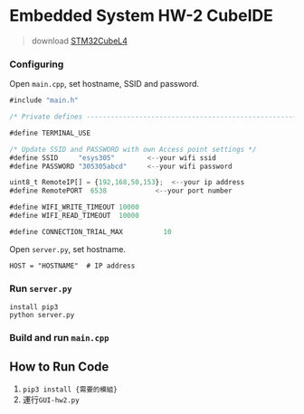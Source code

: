 # Embedded System HW-2 CubeIDE

> download [STM32CubeL4](https://github.com/STMicroelectronics/STM32CubeL4)

### Configuring
Open `main.cpp`, set hostname, SSID and password.

```javascript
#include "main.h"

/* Private defines -----------------------------------------------------------*/

#define TERMINAL_USE

/* Update SSID and PASSWORD with own Access point settings */
#define SSID     "esys305"        <--your wifi ssid
#define PASSWORD "305305abcd"     <--your wifi password

uint8_t RemoteIP[] = {192,168,50,153};  <--your ip address
#define RemotePORT	6538            <--your port number

#define WIFI_WRITE_TIMEOUT 10000
#define WIFI_READ_TIMEOUT  10000

#define CONNECTION_TRIAL_MAX          10
```
Open `server.py`, set hostname.

```
HOST = "HOSTNAME"  # IP address
```

### Run `server.py`

```
install pip3
python server.py
```

### Build and run `main.cpp`

## How to Run Code
1. `pip3 install {需要的模組}`
2. 運行`GUI-hw2.py`
